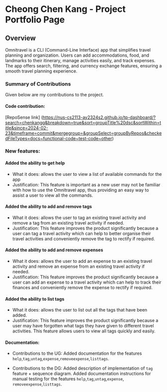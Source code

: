 # Cheong Chen Kang - Project Portfolio Page

## Overview
Omnitravel is a CLI (Command-Line Interface) app that simplifies travel planning and organization.
Users can add accommodations, food, and landmarks to their itinerary, manage activities easily, and track expenses.
The app offers search, filtering, and currency exchange features, ensuring a smooth travel planning experience.

### Summary of Contributions

Given below are my contributions to the project.

#### Code contribution:
[RepoSense link]
(https://nus-cs2113-ay2324s2.github.io/tp-dashboard/?search=chenkangg&breakdown=true&sort=groupTitle%20dsc&sortWithin=title&since=2024-02-23&timeframe=commit&mergegroup=&groupSelect=groupByRepos&checkedFileTypes=docs~functional-code~test-code~other)

### New features:

#### Added the ability to get help 
* What it does: allows the user to view a list of available commands for the app
* Justification: This feature is important as a new user may not be familiar with how to use the Omnitravel app, thus 
providing an easy way to assist a user to view all the commands.

#### Added the ability to add and remove tags 
* What it does: allows the user to tag an existing travel activity and remove a tag from an existing travel activity
  if needed. 
* Justification: This feature improves the product significantly because a user can tag a travel activity which can 
  help to better organise their travel activities and conveniently remove the tag to rectify if required.

#### Added the ability to add and remove expenses
  
* What it does: allows the user to add an expense to an existing travel activity and remove an expense from an 
  existing travel activity if needed.
* Justification: This feature improves the product significantly because a user can add an expense to a travel activity 
  which can help to track their finances and conveniently remove the expense to rectify if required.

#### Added the ability to list tags

* What it does: allows the user to list out all the tags that have been added.
* Justification: This feature improves the product significantly because a user may have forgotten what tags they have 
  given to different travel activities. This feature allows users to view all tags quickly and easily.

#### Documentation:
* Contributions to the UG:
Added documentation for the features `help`,`tag`,`untag`,`expense`,`removeexpense`,`listtags`.

* Contributions to the DG: 
Added description of implementation of `tag` feature + sequence diagram.
Added documentation instructions for manual testing for the features `help`,`tag`,`untag`,`expense`,
`removeexpense`,`listtags`.

